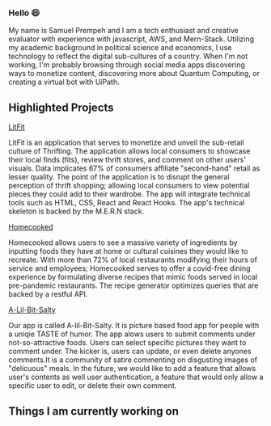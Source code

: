 ### Hello  :smile:

My name is Samuel Prempeh and I am a tech enthusiast and creative evaluator with experience with javascript, AWS, and Mern-Stack. Utilizing my academic background in political science and economics, I use technology to reflect the digital sub-cultures of a country. When I'm not working, I'm probably browsing through social media apps discovering ways to monetize content, discovering more about Quantum Computing, or creating a virtual bot with UiPath.


## Highlighted Projects
[LitFit](https://github.com/SamieSosa147/LitFit) 

LitFit is an application that serves to monetize and unveil the sub-retail culture of Thrifting. The application allows local consumers to showcase their local finds (fits), review thrift stores, and comment on other users' visuals. Data implicates 67% of consumers affiliate "second-hand" retail as lesser quality. The point of the application is to disrupt the general perception of thrift shopping; allowing local consumers to view potential pieces they could add to their wardrobe.  The app will integrate technical tools such as HTML, CSS, React and React Hooks. The app's technical skeleton is  backed by the M.E.R.N stack. 

[Homecooked](https://github.com/SamieSosa147/Homecooked) 

Homecooked allows users to see a massive variety of ingredients by inputting foods they have at home or cultural cuisines they would like to recreate. With more than 72% of local restaurants modifying their hours of service and employees; Homecooked serves to offer a covid-free dining experience by formulating diverse recipes that mimic foods served in local pre-pandemic restaurants. The recipe generator optimizes queries that are backed by a restful API. 

[A-Lil-Bit-Salty](https://github.com/Salt-Squad/A-Lil-Bit-Salty-backend)

Our app is called A-lil-Bit-Salty. It is picture based food app for people with a uniqie TASTE of humor. The app alows users to submit comments under not-so-attractive foods. Users can select specific pictures they want to comment under. The kicker is, users can update, or even delete anyones comments.It is a community of satire commenting on disgusting images of "delicuous" meals. In the future, we would like to add a feature that allows user's contents as well user authentication, a feature that would only allow a specific user to edit, or delete their own comment.

## Things I am currently working on

